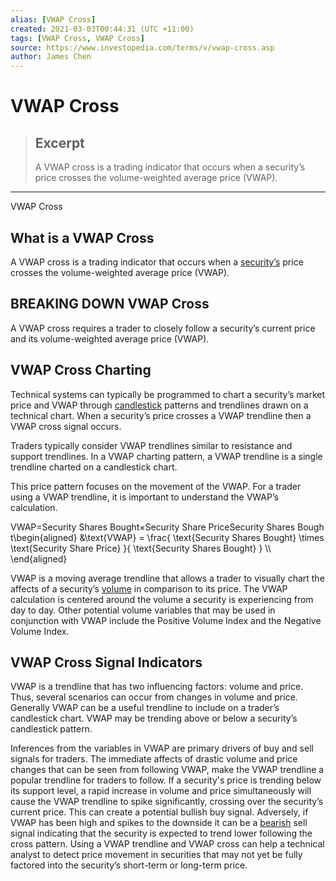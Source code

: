 ```yaml
---
alias: [VWAP Cross]
created: 2021-03-03T00:44:31 (UTC +11:00)
tags: [VWAP Cross, VWAP Cross]
source: https://www.investopedia.com/terms/v/vwap-cross.asp
author: James Chen
---
```


# VWAP Cross

> ## Excerpt
> A VWAP cross is a trading indicator that occurs when a security’s price crosses the volume-weighted average price (VWAP).

---

VWAP Cross
## What is a VWAP Cross

A VWAP cross is a trading indicator that occurs when a [security’s](https://www.investopedia.com/terms/s/security.asp) price crosses the volume-weighted average price (VWAP).

## BREAKING DOWN VWAP Cross

A VWAP cross requires a trader to closely follow a security’s current price and its volume-weighted average price (VWAP).

## VWAP Cross Charting

Technical systems can typically be programmed to chart a security’s market price and VWAP through [candlestick](https://www.investopedia.com/terms/c/candlestick.asp) patterns and trendlines drawn on a technical chart. When a security’s price crosses a VWAP trendline then a VWAP cross signal occurs.

Traders typically consider VWAP trendlines similar to resistance and support trendlines. In a VWAP charting pattern, a VWAP trendline is a single trendline charted on a candlestick chart.

This price pattern focuses on the movement of the VWAP. For a trader using a VWAP trendline, it is important to understand the VWAP’s calculation.

VWAP\=Security Shares Bought×Security Share PriceSecurity Shares Bought\\begin{aligned} &\\text{VWAP} = \\frac{ \\text{Security Shares Bought} \\times \\text{Security Share Price} }{ \\text{Security Shares Bought} } \\\\ \\end{aligned}

VWAP is a moving average trendline that allows a trader to visually chart the affects of a security’s [volume](https://www.investopedia.com/terms/v/volume.asp) in comparison to its price. The VWAP calculation is centered around the volume a security is experiencing from day to day. Other potential volume variables that may be used in conjunction with VWAP include the Positive Volume Index and the Negative Volume Index.

## VWAP Cross Signal Indicators

VWAP is a trendline that has two influencing factors: volume and price. Thus, several scenarios can occur from changes in volume and price. Generally VWAP can be a useful trendline to include on a trader’s candlestick chart. VWAP may be trending above or below a security’s candlestick pattern.

Inferences from the variables in VWAP are primary drivers of buy and sell signals for traders. The immediate affects of drastic volume and price changes that can be seen from following VWAP, make the VWAP trendline a popular trendline for traders to follow. If a security's price is trending below its support level, a rapid increase in volume and price simultaneously will cause the VWAP trendline to spike significantly, crossing over the security’s current price. This can create a potential bullish buy signal. Adversely, if VWAP has been high and spikes to the downside it can be a [bearish](https://www.investopedia.com/terms/b/bear.asp) sell signal indicating that the security is expected to trend lower following the cross pattern. Using a VWAP trendline and VWAP cross can help a technical analyst to detect price movement in securities that may not yet be fully factored into the security’s short-term or long-term price.
